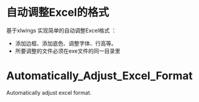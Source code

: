 # 自动调整Excel的格式
基于xlwings 实现简单的自动调整Excel格式 ：
* 添加边框、添加底色、调整字体、行高等。
* 所要调整的文件必须在exe文件的同一目录里

# Automatically_Adjust_Excel_Format
Automatically adjust excel format.
